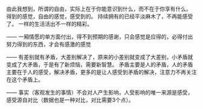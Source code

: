 由此我想到，所谓的自由，实际上在于你能意识到什么，而不在于你享有什么。
得到的感觉，自由的感觉，感受到的。
持续拥有的已经平淡麻木了，不再能感受了。
一样的生活活出不一样的精彩。

——
一厢情愿的单方面付出，得不到预期的感谢，只会感觉是应得的，必得付出努力得到的东西，才会有感激的感觉

——
有差别就有矛盾，大差别解决了，原来的小差别就变成了大差别，小矛盾就变成了大矛盾，于是有了新烦恼，需要新智慧。
矛盾主要是人的矛盾，人的矛盾主要在于人的感受，解决矛盾，更多的是让人感受到矛盾的解决，注意力不再关注在这个矛盾上。

——
事实（客观发生的事情）不会对人产生影响，人受影响的唯一来源是感受，感受源自对比（数据也是一种对比，对比需要3个点）。
